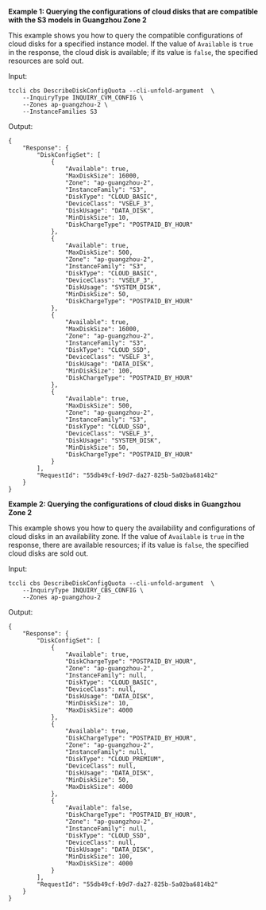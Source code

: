 **Example 1: Querying the configurations of cloud disks that are compatible with the S3 models in Guangzhou Zone 2**

This example shows you how to query the compatible configurations of cloud disks for a specified instance model. If the value of `Available` is `true` in the response, the cloud disk is available; if its value is `false`, the specified resources are sold out.

Input: 

```
tccli cbs DescribeDiskConfigQuota --cli-unfold-argument  \
    --InquiryType INQUIRY_CVM_CONFIG \
    --Zones ap-guangzhou-2 \
    --InstanceFamilies S3
```

Output: 
```
{
    "Response": {
        "DiskConfigSet": [
            {
                "Available": true,
                "MaxDiskSize": 16000,
                "Zone": "ap-guangzhou-2",
                "InstanceFamily": "S3",
                "DiskType": "CLOUD_BASIC",
                "DeviceClass": "VSELF_3",
                "DiskUsage": "DATA_DISK",
                "MinDiskSize": 10,
                "DiskChargeType": "POSTPAID_BY_HOUR"
            },
            {
                "Available": true,
                "MaxDiskSize": 500,
                "Zone": "ap-guangzhou-2",
                "InstanceFamily": "S3",
                "DiskType": "CLOUD_BASIC",
                "DeviceClass": "VSELF_3",
                "DiskUsage": "SYSTEM_DISK",
                "MinDiskSize": 50,
                "DiskChargeType": "POSTPAID_BY_HOUR"
            },
            {
                "Available": true,
                "MaxDiskSize": 16000,
                "Zone": "ap-guangzhou-2",
                "InstanceFamily": "S3",
                "DiskType": "CLOUD_SSD",
                "DeviceClass": "VSELF_3",
                "DiskUsage": "DATA_DISK",
                "MinDiskSize": 100,
                "DiskChargeType": "POSTPAID_BY_HOUR"
            },
            {
                "Available": true,
                "MaxDiskSize": 500,
                "Zone": "ap-guangzhou-2",
                "InstanceFamily": "S3",
                "DiskType": "CLOUD_SSD",
                "DeviceClass": "VSELF_3",
                "DiskUsage": "SYSTEM_DISK",
                "MinDiskSize": 50,
                "DiskChargeType": "POSTPAID_BY_HOUR"
            }
        ],
        "RequestId": "55db49cf-b9d7-da27-825b-5a02ba6814b2"
    }
}
```

**Example 2: Querying the configurations of cloud disks in Guangzhou Zone 2**

This example shows you how to query the availability and configurations of cloud disks in an availability zone. If the value of `Available` is `true` in the response, there are available resources; if its value is `false`, the specified cloud disks are sold out.

Input: 

```
tccli cbs DescribeDiskConfigQuota --cli-unfold-argument  \
    --InquiryType INQUIRY_CBS_CONFIG \
    --Zones ap-guangzhou-2
```

Output: 
```
{
    "Response": {
        "DiskConfigSet": [
            {
                "Available": true,
                "DiskChargeType": "POSTPAID_BY_HOUR",
                "Zone": "ap-guangzhou-2",
                "InstanceFamily": null,
                "DiskType": "CLOUD_BASIC",
                "DeviceClass": null,
                "DiskUsage": "DATA_DISK",
                "MinDiskSize": 10,
                "MaxDiskSize": 4000
            },
            {
                "Available": true,
                "DiskChargeType": "POSTPAID_BY_HOUR",
                "Zone": "ap-guangzhou-2",
                "InstanceFamily": null,
                "DiskType": "CLOUD_PREMIUM",
                "DeviceClass": null,
                "DiskUsage": "DATA_DISK",
                "MinDiskSize": 50,
                "MaxDiskSize": 4000
            },
            {
                "Available": false,
                "DiskChargeType": "POSTPAID_BY_HOUR",
                "Zone": "ap-guangzhou-2",
                "InstanceFamily": null,
                "DiskType": "CLOUD_SSD",
                "DeviceClass": null,
                "DiskUsage": "DATA_DISK",
                "MinDiskSize": 100,
                "MaxDiskSize": 4000
            }
        ],
        "RequestId": "55db49cf-b9d7-da27-825b-5a02ba6814b2"
    }
}
```

